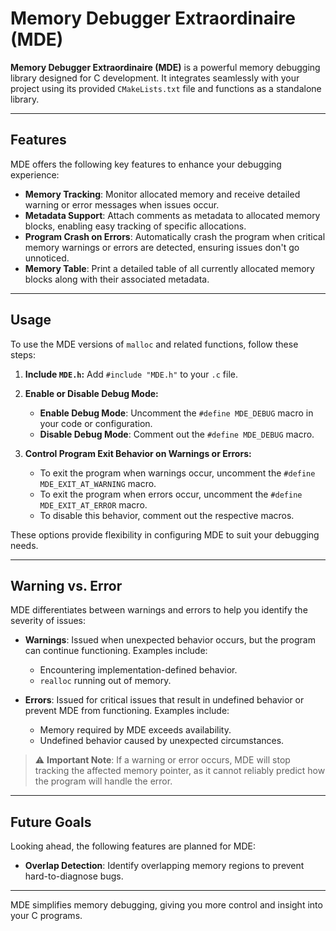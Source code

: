 # Memory Debugger Extraordinaire (MDE)

**Memory Debugger Extraordinaire (MDE)** is a powerful memory debugging library designed for C development. It integrates seamlessly with your project using its provided `CMakeLists.txt` file and functions as a standalone library.

---

## Features

MDE offers the following key features to enhance your debugging experience:

- **Memory Tracking**: Monitor allocated memory and receive detailed warning or error messages when issues occur.  
- **Metadata Support**: Attach comments as metadata to allocated memory blocks, enabling easy tracking of specific allocations.  
- **Program Crash on Errors**: Automatically crash the program when critical memory warnings or errors are detected, ensuring issues don't go unnoticed.  
- **Memory Table**: Print a detailed table of all currently allocated memory blocks along with their associated metadata.  

---

## Usage

To use the MDE versions of `malloc` and related functions, follow these steps:

1. **Include `MDE.h`:** Add `#include "MDE.h"` to your `.c` file.  
2. **Enable or Disable Debug Mode:**  
   - **Enable Debug Mode**: Uncomment the `#define MDE_DEBUG` macro in your code or configuration.  
   - **Disable Debug Mode**: Comment out the `#define MDE_DEBUG` macro.  

3. **Control Program Exit Behavior on Warnings or Errors:**  
   - To exit the program when warnings occur, uncomment the `#define MDE_EXIT_AT_WARNING` macro.  
   - To exit the program when errors occur, uncomment the `#define MDE_EXIT_AT_ERROR` macro.  
   - To disable this behavior, comment out the respective macros.

These options provide flexibility in configuring MDE to suit your debugging needs.

---

## Warning vs. Error

MDE differentiates between warnings and errors to help you identify the severity of issues:

- **Warnings**: Issued when unexpected behavior occurs, but the program can continue functioning. Examples include:  
  - Encountering implementation-defined behavior.  
  - `realloc` running out of memory.

- **Errors**: Issued for critical issues that result in undefined behavior or prevent MDE from functioning. Examples include:  
  - Memory required by MDE exceeds availability.  
  - Undefined behavior caused by unexpected circumstances.

> ⚠️ **Important Note**: If a warning or error occurs, MDE will stop tracking the affected memory pointer, as it cannot reliably predict how the program will handle the error.

---

## Future Goals

Looking ahead, the following features are planned for MDE:

- **Overlap Detection**: Identify overlapping memory regions to prevent hard-to-diagnose bugs.

---

MDE simplifies memory debugging, giving you more control and insight into your C programs.
